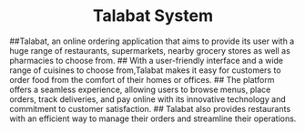 <h1 align = "center"> Talabat System</h1>
##Talabat, an online ordering application that aims to provide its user with a huge range of restaurants, supermarkets, nearby grocery stores as well as pharmacies to choose from.
## With a user-friendly interface and a wide range of cuisines to choose from,Talabat makes it easy for customers to order food from the comfort of their homes or offices.
## The platform offers a seamless experience, allowing users to browse menus, place orders, track deliveries, and pay online with its innovative technology and 
commitment to customer satisfaction.
## Talabat also provides restaurants with an efficient way to manage their orders and streamline their operations. 
